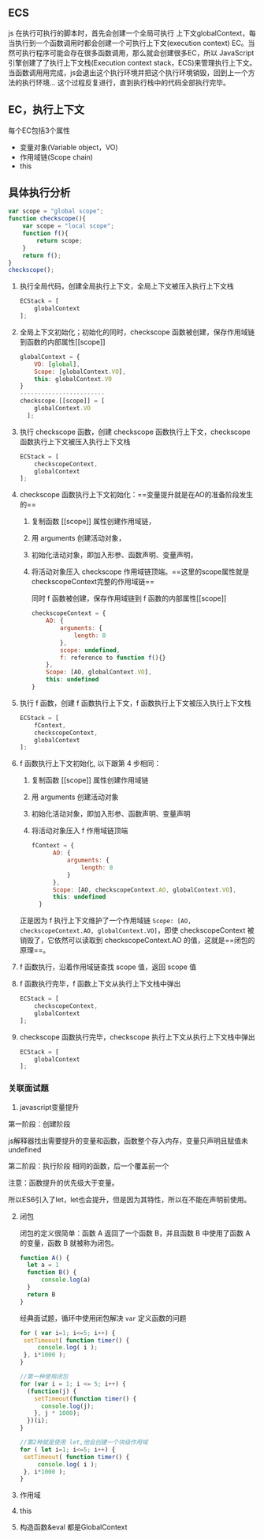 ## ECS

js 在执⾏可执行的脚本时，首先会创建一个全局可执行 上下文globalContext，每当执行到一个函数调用时都会创建一个可执行上下文(execution context) EC。当然可执行程序可能会存在很多函数调用，那么就会创建很多EC，所以 JavaScript 引擎创建了了执行上下⽂栈(Execution context stack，ECS)来管理执行上下文。当函数调⽤用完成，js会退出这个执行环境并把这个执行环境销毁，回到上一个方法的执行环境... 这个过程反复进行，直到执行栈中的代码全部执行完毕。

## EC，执行上下文

每个EC包括3个属性

- 变量对象(Variable object，VO)
- 作用域链(Scope chain)
- this

## 具体执行分析

```javascript
var scope = "global scope";
function checkscope(){
    var scope = "local scope";
    function f(){
        return scope;
    }
    return f();
}
checkscope();
```

1. 执行全局代码，创建全局执行上下文，全局上下文被压入执行上下文栈

   ```javascript
   ECStack = [
       globalContext
   ];
   ```

2. 全局上下文初始化；初始化的同时，checkscope 函数被创建，保存作用域链到函数的内部属性[[scope]]

   ```javascript
   globalContext = {
       VO: [global],
       Scope: [globalContext.VO],
       this: globalContext.VO
   }
   ------------------------
   checkscope.[[scope]] = [
       globalContext.VO
     ];
   ```

   

3. 执行 checkscope 函数，创建 checkscope 函数执行上下文，checkscope 函数执行上下文被压入执行上下文栈

   ```javascript
   ECStack = [
       checkscopeContext,
       globalContext
   ];
   ```

4. checkscope 函数执行上下文初始化：==变量提升就是在AO的准备阶段发生的==

   1. 复制函数 [[scope]] 属性创建作用域链，

   2. 用 arguments 创建活动对象，

   3. 初始化活动对象，即加入形参、函数声明、变量声明，

   4. 将活动对象压入 checkscope 作用域链顶端。==这里的scope属性就是checkscopeContext完整的作用域链==

      同时 f 函数被创建，保存作用域链到 f 函数的内部属性[[scope]]

      ```javascript
      checkscopeContext = {
          AO: {
              arguments: {
                  length: 0
              },
              scope: undefined,
              f: reference to function f(){}
          },
          Scope: [AO, globalContext.VO], 
          this: undefined
      }
      ```

5. 执行 f 函数，创建 f 函数执行上下文，f 函数执行上下文被压入执行上下文栈

   ```javascript
   ECStack = [
       fContext,
       checkscopeContext,
       globalContext
   ];
   ```

6. f 函数执行上下文初始化, 以下跟第 4 步相同：

   1. 复制函数 [[scope]] 属性创建作用域链

   2. 用 arguments 创建活动对象

   3. 初始化活动对象，即加入形参、函数声明、变量声明

   4. 将活动对象压入 f 作用域链顶端 

      ```javascript
      fContext = {
            AO: {
                arguments: {
                    length: 0
                }
            },
            Scope: [AO, checkscopeContext.AO, globalContext.VO],
            this: undefined
        }
      ```


   正是因为 f 执行上下文维护了一个作用域链 `Scope: [AO, checkscopeContext.AO, globalContext.VO]`，即使 checkscopeContext 被销毁了，它依然可以读取到 checkscopeContext.AO 的值，这就是==闭包的原理==。

7. f 函数执行，沿着作用域链查找 scope 值，返回 scope 值

8. f 函数执行完毕，f 函数上下文从执行上下文栈中弹出

   ```javascript
   ECStack = [
       checkscopeContext,
       globalContext
   ];

9. checkscope 函数执行完毕，checkscope 执行上下文从执行上下文栈中弹出

   ```javascript
   ECStack = [
       globalContext
   ];
   ```


### 关联面试题

1.  javascript变量提升

第一阶段：创建阶段

js解释器找出需要提升的变量和函数，函数整个存入内存，变量只声明且赋值未undefined

第二阶段：执行阶段 相同的函数，后一个覆盖前一个

注意：函数提升的优先级大于变量。

所以ES6引入了let，let也会提升，但是因为其特性，所以在不能在声明前使用。

2. 闭包

   闭包的定义很简单：函数 A 返回了一个函数 B，并且函数 B 中使用了函数 A 的变量，函数 B 就被称为闭包。

   ```javascript
   function A() {
     let a = 1
     function B() {
         console.log(a)
     }
     return B
   }
   ```

   经典面试题，循环中使用闭包解决 `var` 定义函数的问题

   ```javascript
   for ( var i=1; i<=5; i++) {
   	setTimeout( function timer() {
   		console.log( i );
   	}, i*1000 );
   }
   
   //第一种使用闭包
   for (var i = 1; i <= 5; i++) {
     (function(j) {
       setTimeout(function timer() {
         console.log(j);
       }, j * 1000);
     })(i);
   }
   
   //第2种就是使用 let,他会创建一个块级作用域 
   for ( let i=1; i<=5; i++) {
   	setTimeout( function timer() {
   		console.log( i );
   	}, i*1000 );
   }
   ```

3. 作用域
4. this
5. 构造函数&eval 都是GlobalContext